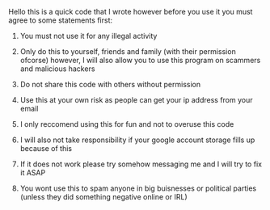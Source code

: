 Hello this is a quick code that I wrote however before you use it you must agree to some statements first:

1. You must not use it for any illegal activity

2. Only do this to yourself, friends and family (with their permission ofcorse) however, I will also allow you to use this program on scammers and malicious hackers

3. Do not share this code with others without permission

4. Use this at your own risk as people can get your ip address from your email

5. I only reccomend using this for fun and not to overuse this code

6. I will also not take responsibility if your google account storage fills up because of this

7. If it does not work please try somehow messaging me and I will try to fix it ASAP

8. You wont use this to spam anyone in big buisnesses or political parties (unless they did something negative online or IRL)
